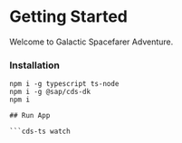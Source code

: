 # Getting Started

Welcome to Galactic Spacefarer Adventure.

### Installation

````
npm i -g typescript ts-node
npm i -g @sap/cds-dk
npm i

## Run App

```cds-ts watch
````
